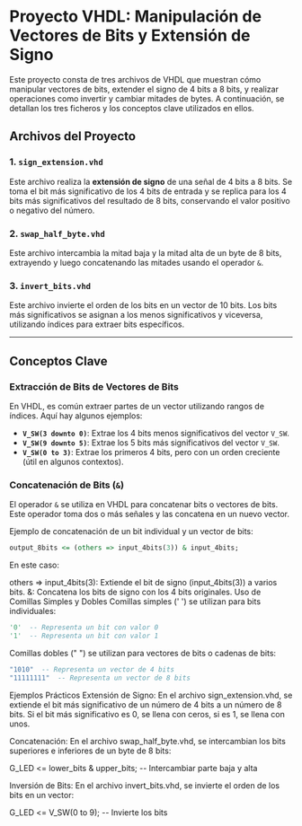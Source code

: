 # Proyecto VHDL: Manipulación de Vectores de Bits y Extensión de Signo

Este proyecto consta de tres archivos de VHDL que muestran cómo manipular vectores de bits, extender el signo de 4 bits a 8 bits, y realizar operaciones como invertir y cambiar mitades de bytes. A continuación, se detallan los tres ficheros y los conceptos clave utilizados en ellos.

## Archivos del Proyecto

### 1. `sign_extension.vhd`
Este archivo realiza la **extensión de signo** de una señal de 4 bits a 8 bits. Se toma el bit más significativo de los 4 bits de entrada y se replica para los 4 bits más significativos del resultado de 8 bits, conservando el valor positivo o negativo del número.

### 2. `swap_half_byte.vhd`
Este archivo intercambia la mitad baja y la mitad alta de un byte de 8 bits, extrayendo y luego concatenando las mitades usando el operador `&`.

### 3. `invert_bits.vhd`
Este archivo invierte el orden de los bits en un vector de 10 bits. Los bits más significativos se asignan a los menos significativos y viceversa, utilizando índices para extraer bits específicos.

---

## Conceptos Clave

### Extracción de Bits de Vectores de Bits
En VHDL, es común extraer partes de un vector utilizando rangos de índices. Aquí hay algunos ejemplos:

- **`V_SW(3 downto 0)`**: Extrae los 4 bits menos significativos del vector `V_SW`.
- **`V_SW(9 downto 5)`**: Extrae los 5 bits más significativos del vector `V_SW`.
- **`V_SW(0 to 3)`**: Extrae los primeros 4 bits, pero con un orden creciente (útil en algunos contextos).

### Concatenación de Bits (`&`)
El operador `&` se utiliza en VHDL para concatenar bits o vectores de bits. Este operador toma dos o más señales y las concatena en un nuevo vector.

Ejemplo de concatenación de un bit individual y un vector de bits:

```vhdl
output_8bits <= (others => input_4bits(3)) & input_4bits;
```

En este caso:

others => input_4bits(3): Extiende el bit de signo (input_4bits(3)) a varios bits.
&: Concatena los bits de signo con los 4 bits originales.
Uso de Comillas Simples y Dobles
Comillas simples (' ') se utilizan para bits individuales:

```vhdl
'0'  -- Representa un bit con valor 0
'1'  -- Representa un bit con valor 1
```

Comillas dobles (" ") se utilizan para vectores de bits o cadenas de bits:

```vhdl
"1010"  -- Representa un vector de 4 bits
"11111111"  -- Representa un vector de 8 bits
```

Ejemplos Prácticos
Extensión de Signo: En el archivo sign_extension.vhd, se extiende el bit más significativo de un número de 4 bits a un número de 8 bits. Si el bit más significativo es 0, se llena con ceros, si es 1, se llena con unos.

Concatenación: En el archivo swap_half_byte.vhd, se intercambian los bits superiores e inferiores de un byte de 8 bits:

G_LED <= lower_bits & upper_bits;  -- Intercambiar parte baja y alta

Inversión de Bits: En el archivo invert_bits.vhd, se invierte el orden de los bits en un vector:

G_LED <= V_SW(0 to 9);  -- Invierte los bits
